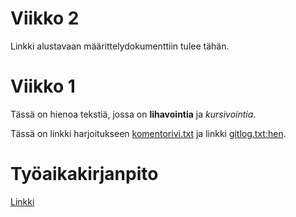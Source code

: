 # Viikko 2
Linkki alustavaan määrittelydokumenttiin tulee tähän.


# Viikko 1

Tässä on hienoa tekstiä, jossa on **lihavointia** ja *kursivointia*.

Tässä on linkki harjoitukseen [komentorivi.txt](https://github.com/Stobelius/ot-harjoitustyo/blob/master/laskarit/viikko1/komentorivi.txt)  ja linkki [gitlog.txt:hen](https://github.com/Stobelius/ot-harjoitustyo/blob/master/laskarit/viikko1/gitlog.txt).

# Työaikakirjanpito
[Linkki](https://github.com/Stobelius/ot-harjoitustyo/blob/master/laskarit/tyoaikakirjanpito.md)
